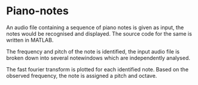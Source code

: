 # Piano-notes
An audio file containing a sequence of piano notes is given as input, the notes would be recognised and displayed.
The source code for the same is written in MATLAB.

The frequency and pitch of the note is identified, the input audio file is broken down into several notewindows which are independently 
analysed.

The fast fourier transform is plotted for each identified note. Based on the observed frequency, the note is assigned a pitch and octave.

